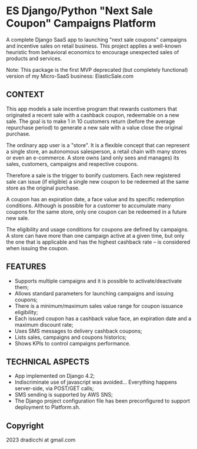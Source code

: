 # ES Django/Python "Next Sale Coupon" Campaigns Platform

A complete Django SaaS app to launching "next sale coupons" campaigns and incentive sales on retail business. This project applies a well-known heuristic from behavioral economics to encourage unexpected sales of products and services.

Note: This package is the first MVP deprecated (but completely functional) version of my Micro-SaaS business: ElasticSale.com

## CONTEXT

This app models a sale incentive program that rewards customers that originated a recent sale with a cashback coupon, redeemable on a new sale. The goal is to make 1 in 10 customers return (before the average repurchase period) to generate a new sale with a value close the original purchase.

The ordinary app user is a "store". It is a flexible concept that can  represent a single store, an autonomous salesperson, a retail chain with many
stores or even an e-commerce. A store owns (and only sees and manages) its  sales, customers, campaigns and respective coupons.

Therefore a sale is the trigger to bonify customers. Each new registered sale  can issue (if eligible) a single new coupon to be redeemed at the same store  as the original purchase. 

A coupon has an expiration date, a face value and its specific redemption conditions. Although is possible for a customer to accumulate many coupons for
the same store, only one coupon can be redeemed in a future new sale.

The eligibility and usage conditions for coupons are defined by campaigns. A store can have more than one campaign active at a given time, but only the one
that is applicable and has the highest cashback rate – is considered when  issuing the coupon.


## FEATURES

- Supports multiple campaigns and it is possible to activate/deactivate them;
- Allows standard parameters for launching campaigns and issuing coupons;
- There is a minimum/maximum sales value range for coupon issuance eligibility;
- Each issued coupon has a cashback value face, an expiration date and a maximum discount rate;
- Uses SMS messages to delivery cashback coupons;
- Lists sales, campaigns and coupons historics;
- Shows KPIs to control campaigns performance.


## TECHNICAL ASPECTS

- App implemented on Django 4.2;
- Indiscriminate use of javascript was avoided... Everything happens server-side, via POST/GET calls;
- SMS sending is supported by AWS SNS;
- The Django project configuration file has been preconfigured to support deployment to Platform.sh.

## Copyright

2023 dradicchi at gmail.com
